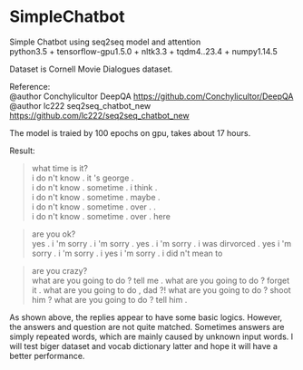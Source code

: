 # SimpleChatbot
Simple Chatbot using seq2seq model and attention   
python3.5 + tensorflow-gpu1.5.0 + nltk3.3 + tqdm4..23.4 + numpy1.14.5  

Dataset is Cornell Movie Dialogues dataset.

Reference:  
@author Conchylicultor DeepQA https://github.com/Conchylicultor/DeepQA  
@author lc222 seq2seq_chatbot_new https://github.com/lc222/seq2seq_chatbot_new

The model is traied by 100 epochs on gpu, takes about 17 hours.  

Result:  
>what time is it?  
i do n't know . it 's george .  
i do n't know . sometime . i think .  
i do n't know . sometime . maybe .  
i do n't know . sometime . over . .  
i do n't know . sometime . over . here  

>are you ok?  
yes . i 'm sorry . i 'm sorry .
yes . i 'm sorry . i was dirvorced .
yes i 'm sorry . i 'm sorry . i
yes i 'm sorry . i did n't mean to

>are you crazy?  
what are you going to do ? tell me .
what are you going to do ? forget it .
what are you going to do , dad ?!
what are you going to do ? shoot him ?
what are you going to do ? tell him .

As shown above, the replies appear to have some basic logics. However, the answers and question are not quite matched. Sometimes answers are simply repeated words, which are mainly caused by unknown input words. I will test biger dataset and vocab dictionary latter and hope it will have a better performance. 
